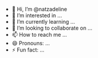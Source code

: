 - 👋 Hi, I’m @natzadeline
- 👀 I’m interested in ...
- 🌱 I’m currently learning ...
- 💞️ I’m looking to collaborate on ...
- 📫 How to reach me ...
- 😄 Pronouns: ...
- ⚡ Fun fact: ...

<!---
natzadeline/natzadeline is a ✨ special ✨ repository because its `README.md` (this file) appears on your GitHub profile.
You can click the Preview link to take a look at your changes.
--->
